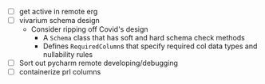 - [ ] get active in remote erg
- [ ] vivarium schema design
	- Consider ripping off Covid's design
		- A `Schema` class that has soft and hard schema check methods
		- Defines `RequiredColumn`s that specify required col data types and nullability rules
- [ ] Sort out pycharm remote developing/debugging
- [ ] containerize prl columns